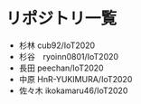 # リポジトリ一覧
- 杉林 cub92/IoT2020
- 杉谷　ryoinn0801/IoT2020
- 長田 peechan/IoT2020
- 中原 HnR-YUKIMURA/IoT2020
- 佐々木 ikokamaru46/IoT2020
